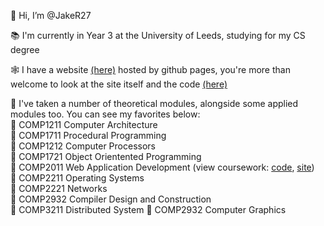 👋 Hi, I’m @JakeR27

📚 I'm currently in Year 3 at the University of Leeds, studying for my CS degree

🕸 I have a website [(here)](http://www.jakebs.xyz) hosted by github pages, you're more than welcome to look at the site itself and the code [(here)](https://github.com/JakeR27/jaker27.github.io)

📜 I've taken a number of theoretical modules, alongside some applied modules too. You can see my favorites below:  
🎯 COMP1211 Computer Architecture  
🎯 COMP1711 Procedural Programming  
🎯 COMP1212 Computer Processors  
🎯 COMP1721 Object Orientented Programming  
🎯 COMP2011 Web Application Development (view coursework: [code](https://github.com/JakeR27/comp2011-coursework2), [site](http://web.jakebs.xyz))   
🎯 COMP2211 Operating Systems  
🎯 COMP2221 Networks  
🎯 COMP2932 Compiler Design and Construction  
🎯 COMP3211 Distributed System
🎯 COMP2932 Computer Graphics  
